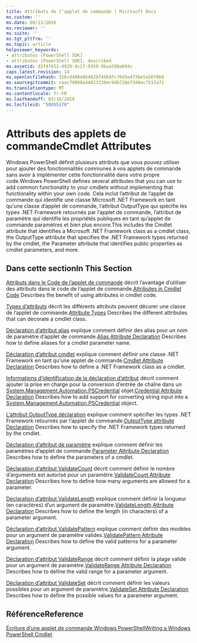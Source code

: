 ```yaml
---
title: Attributs de l’applet de commande | Microsoft Docs
ms.custom: ''
ms.date: 09/13/2016
ms.reviewer: ''
ms.suite: ''
ms.tgt_pltfrm: ''
ms.topic: article
helpviewer_keywords:
- attributes [PowerShell SDK]
- attributes [PowerShell SDK], described
ms.assetid: d3f4f652-d929-4c27-9358-9baa390a094c
caps.latest.revision: 14
ms.openlocfilehash: 326cd408e86402974569fc76d5e473be5a56f0b6
ms.sourcegitcommit: caac7d098a448232304c9d6728e7340ec7517a71
ms.translationtype: MT
ms.contentlocale: fr-FR
ms.lasthandoff: 03/16/2019
ms.locfileid: "58055170"
---
```

# <a name="cmdlet-attributes"></a><span data-ttu-id="95fab-102">Attributs des applets de commande</span><span class="sxs-lookup"><span data-stu-id="95fab-102">Cmdlet Attributes</span></span>

<span data-ttu-id="95fab-103">Windows PowerShell définit plusieurs attributs que vous pouvez utiliser pour ajouter des fonctionnalités communes à vos applets de commande sans avoir à implémenter cette fonctionnalité dans votre propre code.</span><span class="sxs-lookup"><span data-stu-id="95fab-103">Windows PowerShell defines several attributes that you can use to add common functionality to your cmdlets without implementing that functionality within your own code.</span></span> <span data-ttu-id="95fab-104">Cela inclut l’attribut de l’applet de commande qui identifie une classe Microsoft .NET Framework en tant qu’une classe d’applet de commande, l’attribut OutputType qui spécifie les types .NET Framework retournés par l’applet de commande, l’attribut de paramètre qui identifie les propriétés publiques en tant qu’applet de commande paramètres et bien plus encore.</span><span class="sxs-lookup"><span data-stu-id="95fab-104">This includes the Cmdlet attribute that identifies a Microsoft .NET Framework class as a cmdlet class, the OutputType attribute that specifies the .NET Framework types returned by the cmdlet, the Parameter attribute that identifies public properties as cmdlet parameters, and more.</span></span>

## <a name="in-this-section"></a><span data-ttu-id="95fab-105">Dans cette section</span><span class="sxs-lookup"><span data-stu-id="95fab-105">In This Section</span></span>

<span data-ttu-id="95fab-106">[Attributs dans le Code de l’applet de commande](./attributes-in-cmdlet-code.md) décrit l’avantage d’utiliser des attributs dans le code de l’applet de commande.</span><span class="sxs-lookup"><span data-stu-id="95fab-106">[Attributes in Cmdlet Code](./attributes-in-cmdlet-code.md) Describes the benefit of using attributes in cmdlet code.</span></span>

<span data-ttu-id="95fab-107">[Types d’attributs](./attribute-types.md) décrit les différents attributs peuvent décorer une classe de l’applet de commande.</span><span class="sxs-lookup"><span data-stu-id="95fab-107">[Attribute Types](./attribute-types.md) Describes the different attributes that can decorate a cmdlet class.</span></span>

<span data-ttu-id="95fab-108">[Déclaration d’attribut alias](./alias-attribute-declaration.md) explique comment définir des alias pour un nom de paramètre d’applet de commande.</span><span class="sxs-lookup"><span data-stu-id="95fab-108">[Alias Attribute Declaration](./alias-attribute-declaration.md) Describes how to define aliases for a cmdlet parameter name.</span></span>

<span data-ttu-id="95fab-109">[Déclaration d’attribut cmdlet](./cmdlet-attribute-declaration.md) explique comment définir une classe .NET Framework en tant qu’une applet de commande.</span><span class="sxs-lookup"><span data-stu-id="95fab-109">[Cmdlet Attribute Declaration](./cmdlet-attribute-declaration.md) Describes how to define a .NET Framework class as a cmdlet.</span></span>

<span data-ttu-id="95fab-110">[Informations d’identification de la déclaration d’attribut](./credential-attribute-declaration.md) décrit comment ajouter la prise en charge pour la conversion d’entrée de chaîne dans un [System.Management.Automation.PSCredential](/dotnet/api/System.Management.Automation.PSCredential) objet.</span><span class="sxs-lookup"><span data-stu-id="95fab-110">[Credential Attribute Declaration](./credential-attribute-declaration.md) Describes how to add support for converting string input into a [System.Management.Automation.PSCredential](/dotnet/api/System.Management.Automation.PSCredential) object.</span></span>

<span data-ttu-id="95fab-111">[L’attribut OutputType déclaration](./outputtype-attribute-declaration.md) explique comment spécifier les types .NET Framework retournés par l’applet de commande.</span><span class="sxs-lookup"><span data-stu-id="95fab-111">[OutputType attribute Declaration](./outputtype-attribute-declaration.md) Describes how to specify the .NET Framework types returned by the cmdlet.</span></span>

<span data-ttu-id="95fab-112">[Déclaration d’attribut de paramètre](./parameter-attribute-declaration.md) explique comment définir les paramètres d’applet de commande.</span><span class="sxs-lookup"><span data-stu-id="95fab-112">[Parameter Attribute Declaration](./parameter-attribute-declaration.md) Describes how to define the parameters of a cmdlet.</span></span>

<span data-ttu-id="95fab-113">[Déclaration d’attribut ValidateCount](./validatecount-attribute-declaration.md) décrit comment définir le nombre d’arguments est autorisé pour un paramètre.</span><span class="sxs-lookup"><span data-stu-id="95fab-113">[ValidateCount Attribute Declaration](./validatecount-attribute-declaration.md) Describes how to define how many arguments are allowed for a parameter.</span></span>

<span data-ttu-id="95fab-114">[Déclaration d’attribut ValidateLength](./validatelength-attribute-declaration.md) explique comment définir la longueur (en caractères) d’un argument de paramètre.</span><span class="sxs-lookup"><span data-stu-id="95fab-114">[ValidateLength Attribute Declaration](./validatelength-attribute-declaration.md) Describes how to define the length (in characters) of a parameter argument.</span></span>

<span data-ttu-id="95fab-115">[Déclaration d’attribut ValidatePattern](./validatepattern-attribute-declaration.md) explique comment définir des modèles pour un argument de paramètre valides.</span><span class="sxs-lookup"><span data-stu-id="95fab-115">[ValidatePattern Attribute Declaration](./validatepattern-attribute-declaration.md) Describes how to define the valid patterns for a parameter argument.</span></span>

<span data-ttu-id="95fab-116">[Déclaration d’attribut ValidateRange](./validaterange-attribute-declaration.md) décrit comment définir la plage valide pour un argument de paramètre.</span><span class="sxs-lookup"><span data-stu-id="95fab-116">[ValidateRange Attribute Declaration](./validaterange-attribute-declaration.md) Describes how to define the valid range for a parameter argument.</span></span>

<span data-ttu-id="95fab-117">[Déclaration d’attribut ValidateSet](./validateset-attribute-declaration.md) décrit comment définir les valeurs possibles pour un argument de paramètre.</span><span class="sxs-lookup"><span data-stu-id="95fab-117">[ValidateSet Attribute Declaration](./validateset-attribute-declaration.md) Describes how to define the possible values for a parameter argument.</span></span>

## <a name="reference"></a><span data-ttu-id="95fab-118">Référence</span><span class="sxs-lookup"><span data-stu-id="95fab-118">Reference</span></span>

[<span data-ttu-id="95fab-119">Écriture d’une applet de commande Windows PowerShell</span><span class="sxs-lookup"><span data-stu-id="95fab-119">Writing a Windows PowerShell Cmdlet</span></span>](./writing-a-windows-powershell-cmdlet.md)
